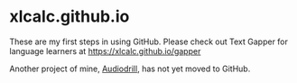 # xlcalc.github.io

These are my first steps in using GitHub. Please check out Text Gapper for language learners at https://xlcalc.github.io/gapper

Another project of mine, [Audiodrill](https://audiodrill.com), has not yet moved to GitHub.
